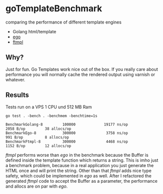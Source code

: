 # goTemplateBenchmark
comparing the performance of different template engines
* Golang html/template
* [ego](https://github.com/benbjohnson/ego)
* [ftmpl](https://github.com/tkrajina/ftmpl)

## Why?
Just for fun. Go Templates work nice out of the box.
If you really care about performance you will normally cache the rendered output using varnish or whatever.

## Results
Tests run on a VPS 1 CPU und 512 MB Ram

`go test . -bench . -benchmem -benchtime=1s`

```
BenchmarkGolang-8         100000             19177 ns/op            2058 B/op         38 allocs/op
BenchmarkEgo-8            300000              3758 ns/op             991 B/op          8 allocs/op
BenchmarkFtmpl-8          300000              4468 ns/op            1152 B/op         12 allocs/op
```
*ftmpl* performs worse than _ego_ in the benchmark because the Buffer is defined inside the template function which returns a string. This is imho just a benchmark problem, because in a real application you just generate the HTML once and will print the string.
Other than that *ftmpl* adds nice type safety, which could be implemented in _ego_ as well.
After I refactored the generated *ftmpl* code to accept the Buffer as a parameter, the performance and allocs are on par with *ego*.
